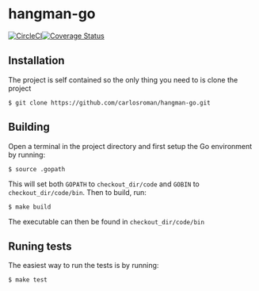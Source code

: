 # hangman-go 

[![CircleCI](https://circleci.com/gh/carlosroman/hangman-go.svg?style=svg)](https://circleci.com/gh/carlosroman/hangman-go)[![Coverage Status](https://coveralls.io/repos/github/carlosroman/hangman-go/badge.svg?branch=master)](https://coveralls.io/github/carlosroman/hangman-go?branch=master)


## Installation

The project is self contained so the only thing you need to is clone the project

```
$ git clone https://github.com/carlosroman/hangman-go.git
```

## Building

Open a terminal in the project directory and first setup the Go environment by running:

```
$ source .gopath
```

This will set both `GOPATH` to `checkout_dir/code` and `GOBIN` to `checkout_dir/code/bin`. Then to build, run:

```
$ make build
```

The executable can then be found in `checkout_dir/code/bin`

## Runing tests

The easiest way to run the tests is by running:

```
$ make test
```
